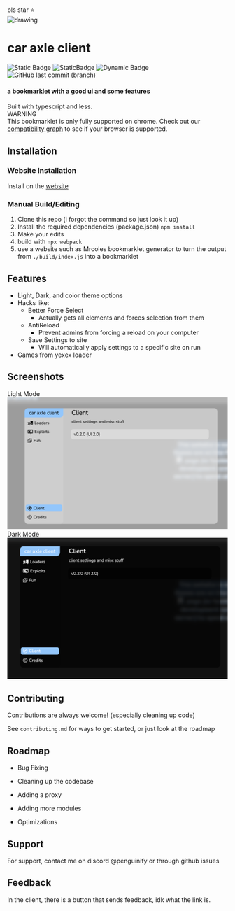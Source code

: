 pls star ⭐️        
<img src="https://delivery.contenthub.allstate.com/api/public/content/f0e5db4104d04bf386f97f6dc098bfc5?v=353a1ed1" alt="drawing" width="400"/>

# car axle client
![Static Badge](https://img.shields.io/badge/certified-trash-734422?style=plastic) ![StaticBadge](https://img.shields.io/badge/lines_of_code-1079-blue?style=plastic) ![Dynamic Badge](https://img.shields.io/github/actions/workflow/status/car-axle-client/car-axle-client/webpack.yml?style=plastic) ![GitHub last commit (branch)](https://img.shields.io/github/last-commit/car-axle-client/car-axle-client/main?style=plastic)

#### a bookmarklet with a good ui and some features
Built with typescript and less.            
WARNING            
This bookmarklet is only fully supported on chrome. Check out our [compatibility graph](https://github.com/car-axle-client/car-axle-client/blob/main/docs/compatibility.md) to see if your browser is supported.

## Installation

### Website Installation
Install on the [website](https://car-axle-client.github.io)

### Manual Build/Editing
1. Clone this repo (i forgot the command so just look it up)
2. Install the required dependencies (package.json)
`npm install`
3. Make your edits
4. build with 
`npx webpack`
5. use a website such as Mrcoles bookmarklet generator to turn the output from `./build/index.js` into a bookmarklet
    

## Features

- Light, Dark, and color theme options
- Hacks like:
    - Better Force Select
        - Actually gets all elements and forces selection from them
    - AntiReload
        - Prevent admins from forcing a reload on your computer
    - Save Settings to site
        - Will automatically apply settings to a specific site on run
- Games from yexex loader

## Screenshots

Light Mode
![App Screenshot](docs/light.png)
Dark Mode
![App Screenshot](docs/dark.png)


## Contributing

Contributions are always welcome!
(especially cleaning up code)


See `contributing.md` for ways to get started, or just look at the roadmap
## Roadmap

- Bug Fixing

- Cleaning up the codebase

- Adding a proxy

- Adding more modules

- Optimizations

## Support

For support, contact me on discord @penguinify or through github issues


## Feedback

In the client, there is a button that sends feedback, idk what the link is.
